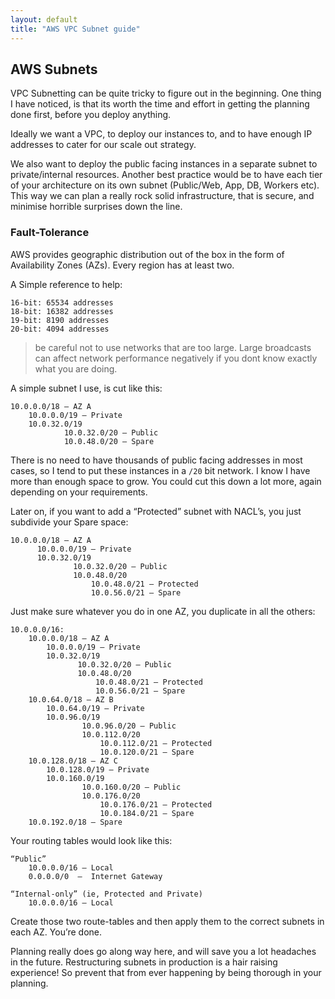 ```yaml
---
layout: default
title: "AWS VPC Subnet guide"
---
```


## AWS Subnets
VPC Subnetting can be quite tricky to figure out in the beginning. One thing I have noticed, is that its worth the time and effort in getting the planning done first, before you deploy anything.

Ideally we want a VPC, to deploy our instances to, and to have enough IP addresses to cater for our scale out strategy.

We also want to deploy the public facing instances in a separate subnet to private/internal resources. Another best practice would be to have each tier of your architecture on its own subnet (Public/Web, App, DB, Workers etc). This way we can plan a really rock solid infrastructure, that is secure,  and minimise horrible surprises down the line.

### Fault-Tolerance
AWS provides geographic distribution out of the box in the form of Availability Zones (AZs). Every region has at least two.

A Simple reference to help:
```
16-bit: 65534 addresses
18-bit: 16382 addresses
19-bit: 8190 addresses
20-bit: 4094 addresses
```
> be careful not to use networks that are too large. Large broadcasts can affect network performance negatively if you dont know exactly what you are doing.

A simple subnet I use, is cut like this:
```
10.0.0.0/18 — AZ A
    10.0.0.0/19 — Private
    10.0.32.0/19
            10.0.32.0/20 — Public
            10.0.48.0/20 — Spare
```

There is no need to have thousands of public facing addresses in most cases, so I tend to put these instances in a `/20` bit network. I know I have more than enough space to grow. You could cut this down a lot more, again depending on your requirements.

Later on, if you want to add a “Protected” subnet with NACL’s, you just subdivide your Spare space:
```
10.0.0.0/18 — AZ A
      10.0.0.0/19 — Private
      10.0.32.0/19
              10.0.32.0/20 — Public
              10.0.48.0/20
                  10.0.48.0/21 — Protected
                  10.0.56.0/21 — Spare
```
Just make sure whatever you do in one AZ, you duplicate in all the others:

```
10.0.0.0/16:
    10.0.0.0/18 — AZ A
        10.0.0.0/19 — Private
        10.0.32.0/19
               10.0.32.0/20 — Public
               10.0.48.0/20
                   10.0.48.0/21 — Protected
                   10.0.56.0/21 — Spare
    10.0.64.0/18 — AZ B
        10.0.64.0/19 — Private
        10.0.96.0/19
                10.0.96.0/20 — Public
                10.0.112.0/20
                    10.0.112.0/21 — Protected
                    10.0.120.0/21 — Spare
    10.0.128.0/18 — AZ C
        10.0.128.0/19 — Private
        10.0.160.0/19
                10.0.160.0/20 — Public
                10.0.176.0/20
                    10.0.176.0/21 — Protected
                    10.0.184.0/21 — Spare
    10.0.192.0/18 — Spare
```
Your routing tables would look like this:

```
“Public”
    10.0.0.0/16 — Local
    0.0.0.0/0  —  Internet Gateway
```
```
“Internal-only” (ie, Protected and Private)
    10.0.0.0/16 — Local
```

Create those two route-tables and then apply them to the correct subnets in each AZ. You’re done.

Planning really does go along way here, and will save you a lot headaches in the future. Restructuring subnets in production is a hair raising experience! So prevent that from ever happening by being thorough in your planning.

